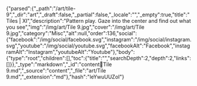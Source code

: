 {"parsed":{"_path":"/art/tile-9","_dir":"art","_draft":false,"_partial":false,"_locale":"","_empty":true,"title":"Tiles | XI","description":"Pattern play. Gaze into the center and find out what you see","img":"/img/art/Tile 9.jpg","cover":"/img/art/Tile 9.jpg","category":"Misc","alt":null,"order":136,"social":{"facebook":"/img/social/facebook.svg","instagram":"/img/social/instagram.svg","youtube":"/img/social/youtube.svg","facebookAlt":"Facebook","instagramAlt":"Instagram","youtubeAlt":"Youtube"},"body":{"type":"root","children":[],"toc":{"title":"","searchDepth":2,"depth":2,"links":[]}},"_type":"markdown","_id":"content:art:Tile 9.md","_source":"content","_file":"art/Tile 9.md","_extension":"md"},"hash":"leYwuUUZoI"}